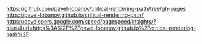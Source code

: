 https://github.com/pavel-lobanov/critical-rendering-path/tree/gh-pages
https://pavel-lobanov.github.io/critical-rendering-path/
https://developers.google.com/speed/pagespeed/insights/?hl=ru&url=https%3A%2F%2Fpavel-lobanov.github.io%2Fcritical-rendering-path%2F